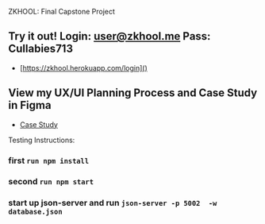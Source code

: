 ZKHOOL: Final Capstone Project 

## Try it out! Login: user@zkhool.me Pass: Cullabies713
* [https://zkhool.herokuapp.com/login]()

## View my UX/UI Planning Process and Case Study in Figma
* [Case Study](https://www.figma.com/proto/RURS8HzpA1C3o7l1RbOtyk/ZKHOOL-PRESENTATION?page-id=0%3A1&node-id=1%3A583&viewport=241%2C48%2C0.03&scaling=contain&starting-point-node-id=1%3A583&show-proto-sidebar=1)

Testing Instructions:

### first `run npm install`

### second `run npm start`

### start up json-server and run `json-server -p 5002  -w database.json` 
